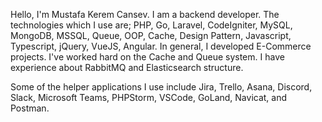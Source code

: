 Hello, I'm Mustafa Kerem Cansev. I am a backend developer. The technologies which I use are; PHP, Go, Laravel, CodeIgniter, MySQL, MongoDB, MSSQL, Queue, OOP, Cache, Design Pattern, Javascript, Typescript, jQuery, VueJS, Angular. In general, I developed E-Commerce projects. I've worked hard on the Cache and Queue system. I have experience about RabbitMQ and Elasticsearch structure.

Some of the helper applications I use include Jira, Trello, Asana, Discord, Slack, Microsoft Teams, PHPStorm, VSCode, GoLand, Navicat, and Postman.
